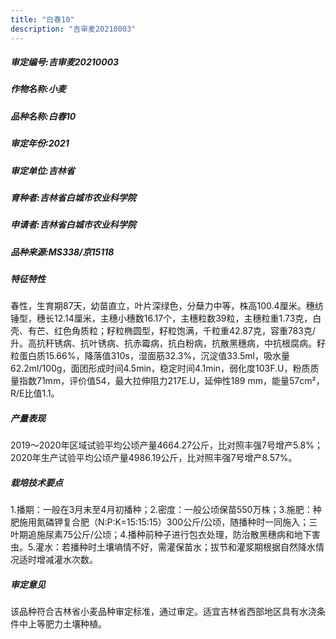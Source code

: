 ```yaml
---
title: "白春10"
description: "吉审麦20210003"
---
```

##### 审定编号:吉审麦20210003

##### 作物名称:小麦

##### 品种名称:白春10

##### 审定年份:2021

##### 审定单位:吉林省

##### 育种者:吉林省白城市农业科学院

##### 申请者:吉林省白城市农业科学院

##### 品种来源:MS338/京15118

##### 特征特性
春性，生育期87天，幼苗直立，叶片深绿色，分蘖力中等，株高100.4厘米。穗纺锤型，穗长12.14厘米，主穗小穗数16.17个，主穗粒数39粒，主穗粒重1.73克，白壳、有芒、红色角质粒；籽粒椭圆型，籽粒饱满，千粒重42.87克，容重783克/升。高抗秆锈病、抗叶锈病、抗赤霉病，抗白粉病，抗散黑穗病，中抗根腐病。籽粒蛋白质15.66%，降落值310s，湿面筋32.3%，沉淀值33.5ml，吸水量62.2ml/100g，面团形成时间4.5min，稳定时间4.1min，弱化度103F.U，粉质质量指数71mm，评价值54，最大拉伸阻力217E.U，延伸性189 mm，能量57cm²， R/E比值1.1。

##### 产量表现
2019～2020年区域试验平均公顷产量4664.27公斤，比对照丰强7号增产5.8%；2020年生产试验平均公顷产量4986.19公斤，比对照丰强7号增产8.57%。

##### 栽培技术要点
1.播期：一般在3月末至4月初播种；2.密度：一般公顷保苗550万株；3.施肥：种肥施用氮磷钾复合肥（N:P:K=15:15:15）300公斤/公顷，随播种时一同施入；三叶期追施尿素75公斤/公顷；4.播种前种子进行包衣处理，防治散黑穗病和地下害虫。5.灌水：若播种时土壤墒情不好，需灌保苗水；拔节和灌浆期根据自然降水情况适时增减灌水次数。

##### 审定意见
该品种符合吉林省小麦品种审定标准，通过审定。适宜吉林省西部地区具有水浇条件中上等肥力土壤种植。

